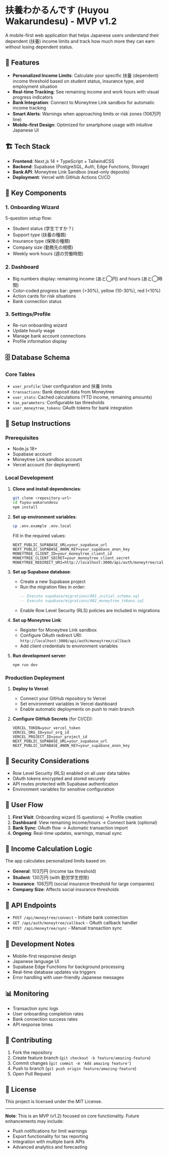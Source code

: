 # 扶養わかるんです (Huyou Wakarundesu) - MVP v1.2

A mobile-first web application that helps Japanese users understand their dependent (扶養) income limits and track how much more they can earn without losing dependent status.

## 🚀 Features

- **Personalized Income Limits**: Calculate your specific 扶養 (dependent) income threshold based on student status, insurance type, and employment situation
- **Real-time Tracking**: See remaining income and work hours with visual progress indicators
- **Bank Integration**: Connect to Moneytree Link sandbox for automatic income tracking
- **Smart Alerts**: Warnings when approaching limits or risk zones (106万円 line)
- **Mobile-first Design**: Optimized for smartphone usage with intuitive Japanese UI

## 🏗️ Tech Stack

- **Frontend**: Next.js 14 + TypeScript + TailwindCSS
- **Backend**: Supabase (PostgreSQL, Auth, Edge Functions, Storage)
- **Bank API**: Moneytree Link Sandbox (read-only deposits)
- **Deployment**: Vercel with GitHub Actions CI/CD

## 📐 Key Components

### 1. Onboarding Wizard
5-question setup flow:
- Student status (学生ですか？)
- Support type (扶養の種類)
- Insurance type (保険の種類)
- Company size (勤務先の規模)
- Weekly work hours (週の労働時間)

### 2. Dashboard
- Big numbers display: remaining income (あと◯円) and hours (あと◯時間)
- Color-coded progress bar: green (>30%), yellow (10-30%), red (<10%)
- Action cards for risk situations
- Bank connection status

### 3. Settings/Profile
- Re-run onboarding wizard
- Update hourly wage
- Manage bank account connections
- Profile information display

## 🗄️ Database Schema

### Core Tables
- `user_profile`: User configuration and 扶養 limits
- `transactions`: Bank deposit data from Moneytree
- `user_stats`: Cached calculations (YTD income, remaining amounts)
- `tax_parameters`: Configurable tax thresholds
- `user_moneytree_tokens`: OAuth tokens for bank integration

## 🔧 Setup Instructions

### Prerequisites
- Node.js 18+
- Supabase account
- Moneytree Link sandbox account
- Vercel account (for deployment)

### Local Development

1. **Clone and install dependencies**:
   ```bash
   git clone <repository-url>
   cd fuyou-wakarundesu
   npm install
   ```

2. **Set up environment variables**:
   ```bash
   cp .env.example .env.local
   ```
   
   Fill in the required values:
   ```
   NEXT_PUBLIC_SUPABASE_URL=your_supabase_url
   NEXT_PUBLIC_SUPABASE_ANON_KEY=your_supabase_anon_key
   MONEYTREE_CLIENT_ID=your_moneytree_client_id
   MONEYTREE_CLIENT_SECRET=your_moneytree_client_secret
   MONEYTREE_REDIRECT_URI=http://localhost:3000/api/auth/moneytree/callback
   ```

3. **Set up Supabase database**:
   - Create a new Supabase project
   - Run the migration files in order:
     ```sql
     -- Execute supabase/migrations/001_initial_schema.sql
     -- Execute supabase/migrations/002_moneytree_tokens.sql
     ```
   - Enable Row Level Security (RLS) policies are included in migrations

4. **Set up Moneytree Link**:
   - Register for Moneytree Link sandbox
   - Configure OAuth redirect URI: `http://localhost:3000/api/auth/moneytree/callback`
   - Add client credentials to environment variables

5. **Run development server**:
   ```bash
   npm run dev
   ```

### Production Deployment

1. **Deploy to Vercel**:
   - Connect your GitHub repository to Vercel
   - Set environment variables in Vercel dashboard
   - Enable automatic deployments on push to main branch

2. **Configure GitHub Secrets** (for CI/CD):
   ```
   VERCEL_TOKEN=your_vercel_token
   VERCEL_ORG_ID=your_org_id
   VERCEL_PROJECT_ID=your_project_id
   NEXT_PUBLIC_SUPABASE_URL=your_supabase_url
   NEXT_PUBLIC_SUPABASE_ANON_KEY=your_supabase_anon_key
   ```

## 🔐 Security Considerations

- Row Level Security (RLS) enabled on all user data tables
- OAuth tokens encrypted and stored securely
- API routes protected with Supabase authentication
- Environment variables for sensitive configuration

## 📱 User Flow

1. **First Visit**: Onboarding wizard (5 questions) → Profile creation
2. **Dashboard**: View remaining income/hours → Connect bank (optional)
3. **Bank Sync**: OAuth flow → Automatic transaction import
4. **Ongoing**: Real-time updates, warnings, manual sync

## 🧮 Income Calculation Logic

The app calculates personalized limits based on:
- **General**: 103万円 (income tax threshold)
- **Student**: 130万円 (with 勤労学生控除)
- **Insurance**: 106万円 (social insurance threshold for large companies)
- **Company Size**: Affects social insurance thresholds

## 🔄 API Endpoints

- `POST /api/moneytree/connect` - Initiate bank connection
- `GET /api/auth/moneytree/callback` - OAuth callback handler
- `POST /api/moneytree/sync` - Manual transaction sync

## 🚨 Development Notes

- Mobile-first responsive design
- Japanese language UI
- Supabase Edge Functions for background processing
- Real-time database updates via triggers
- Error handling with user-friendly Japanese messages

## 📊 Monitoring

- Transaction sync logs
- User onboarding completion rates
- Bank connection success rates
- API response times

## 🤝 Contributing

1. Fork the repository
2. Create feature branch (`git checkout -b feature/amazing-feature`)
3. Commit changes (`git commit -m 'Add amazing feature'`)
4. Push to branch (`git push origin feature/amazing-feature`)
5. Open Pull Request

## 📄 License

This project is licensed under the MIT License.

---

**Note**: This is an MVP (v1.2) focused on core functionality. Future enhancements may include:
- Push notifications for limit warnings
- Export functionality for tax reporting
- Integration with multiple bank APIs
- Advanced analytics and forecasting
